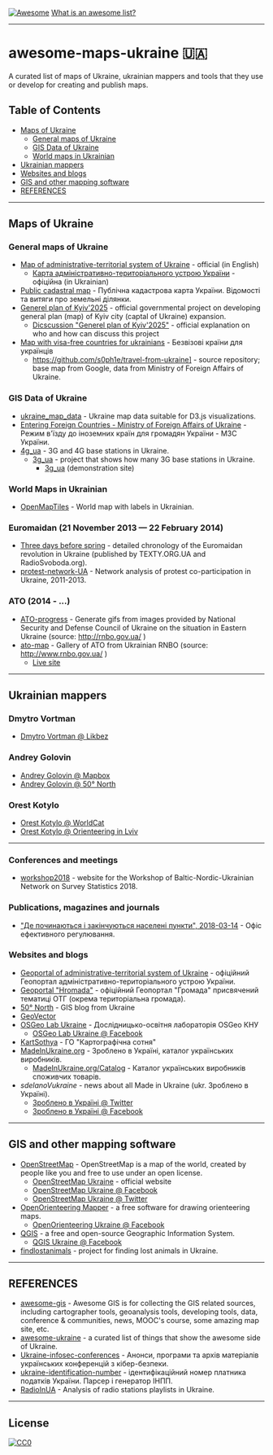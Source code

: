 [![Awesome](https://cdn.rawgit.com/sindresorhus/awesome/d7305f38d29fed78fa85652e3a63e154dd8e8829/media/badge.svg)](https://github.com/sindresorhus/awesome) [What is an awesome list?](https://github.com/sindresorhus/awesome/blob/master/awesome.md)

***

# awesome-maps-ukraine 🇺🇦

A curated list of maps of Ukraine, ukrainian mappers and tools that they use or develop for creating and publish maps.

## Table of Contents
- [Maps of Ukraine](#maps-of-ukraine)
  - [General maps of Ukraine](#general-maps-of-ukraine)
  - [GIS Data of Ukraine](#gis-data-of-ukraine)
  - [World maps in Ukrainian](#world-maps-in-ukrainian)
- [Ukrainian mappers](#ukrainian-mappers)
- [Websites and blogs](#websites-and-blogs)
- [GIS and other mapping software](#gis-and-other-mapping-software)
- [REFERENCES](#references)

***

## Maps of Ukraine

### General maps of Ukraine

- [Map of administrative-territorial system of Ukraine](http://atu.minregion.gov.ua/en/karta) - official (in English)
  - [Карта адміністративно-територіального устрою України](http://atu.minregion.gov.ua/ua/karta) - офіційна (in Ukrainian) 
- [Public cadastral map](http://map.land.gov.ua/kadastrova-karta) - Публічна кадастрова карта України. Відомості та витяги про земельні ділянки.
- [Generel plan of Kyiv'2025](http://kga.gov.ua/generalnij-plan/genplan2025) - official governmental project on developing general plan (map) of Kyiv city (captal of Ukraine) expansion.
  - [Dicscussion "Generel plan of Kyiv'2025"](http://kga.gov.ua/obgovorennya-generalnogo-planu-mista-kieva) - official explanation on who and how can discuss this project
- [Map with visa-free countries for ukrainians](http://travel-away.pp.ua/) - Безвізові країни для українців
  - https://github.com/s0ph1e/travel-from-ukraine] - source repository; base map from Google, data from Ministry of Foreign Affairs of Ukraine.

### GIS Data of Ukraine

- [ukraine_map_data](http://github.com/vsapsai/ukraine_map_data) - Ukraine map data suitable for D3.js visualizations.
- [Entering Foreign Countries - Ministry of Foreign Affairs of Ukraine](http://mfa.gov.ua/ua/consular-affairs/travel-advice/entering-foreign-countries) - Режим в'їзду до іноземних країн для громадян України - МЗС України.
- [4g_ua](https://github.com/OperKH/4g_ua) - 3G and 4G base stations in Ukraine.
  - [3g_ua](https://github.com/OperKH/3g_ua) - project that shows how many 3G base stations in Ukraine.
    - [3g_ua](http://3g.19min.com) (demonstration site)

### World Maps in Ukrainian
- [OpenMapTiles](https://openmaptiles.org/languages/uk/#1.38/0/0) - World map with labels in Ukrainian.

### Euromaidan (21 November 2013 — 22 February 2014)

- [Three days before spring](http://github.com/yarynam/maidan_maps) - detailed chronology of the Euromaidan revolution in Ukraine (published by TEXTY.ORG.UA and RadioSvoboda.org).
- [protest-network-UA](https://github.com/DukachY/protest-network-UA) - Network analysis of protest co-participation in Ukraine, 2011-2013.

### ATO (2014 - ...)

- [ATO-progress](http://github.com/yurikoval/ATO-progress) - Generate gifs from images provided by National Security and Defense Council of Ukraine on the situation in Eastern Ukraine (source: http://rnbo.gov.ua/ )
- [ato-map](https://github.com/xainse/ato-map) - Gallery of ATO from Ukrainian RNBO (source: http://www.rnbo.gov.ua/ )
  - [Live site](http://ato-map.xain.in.ua/)

***

## Ukrainian mappers

### Dmytro Vortman

- [Dmytro Vortman @ Likbez](http://likbez.org.ua/ua/author/vortman)

### Andrey Golovin

- [Andrey Golovin @ Mapbox](http://www.mapbox.com/about/team/andrey-golovin/)
- [Andrey Golovin @ 50° North](http://www.50northspatial.org/andrey-golovin-becoming-legendary-mapper/)

### Orest Kotylo

- [Orest Kotylo @ WorldCat](http://www.worldcat.org/identities/viaf-305501675/)
- [Orest Kotylo @ Orienteering in Lviv](http://orient.lviv.ua/cart1.php)

***

### Conferences and meetings

- [workshop2018](https://github.com/djhurio/workshop2018) - website for the Workshop of Baltic-Nordic-Ukrainian Network on Survey Statistics 2018.

### Publications, magazines and journals

- ["Де починаються і закінчуються населені пункти", 2018-03-14](http://brdo.com.ua/news/de-pochynayutsya-zakinchuyutsya-naseleni-punkty/) - Офіс ефективного регулювання.

### Websites and blogs

- [Geoportal of administrative-territorial system of Ukraine](http://atu.minregion.gov.ua/ua/home) - офіційний Геопортал адміністративно-територіального устрою України.
- [Geoportal "Hromada"](https://otg.land.gov.ua/) - офіційний Геопортал "Громада" присвячений тематиці ОТГ (окрема територіальна громада).
- [50° North](http://50northspatial.org) - GIS blog from Ukraine
- [GeoVector]()
- [OSGeo Lab Ukraine](http://lab.osgeo.org.ua) - Дослідницько-освітня лабораторія OSGeo КНУ
  - [OSGeo Lab Ukraine @ Facebook](http://facebook.com/lab.osgeo.ua/)
- [KartSothya](http://kartsotnya.com.ua) - ГО "Картографічна сотня"
- [MadeInUkraine.org](https://madeinua.org/) - Зроблено в Україні, каталог українських виробників.
  - [MadeInUkraine.org/Catalog](https://madeinua.org/catalog/) - Каталог українських виробників споживчих товарів.
- *sdelanoVukraine* - news about all Made in Ukraine (ukr. Зроблено в Україні).
  - [Зроблено в Україні @ Twitter](https://twitter.com/sdelanoVukraine)
  - [Зроблено в Україні @ Facebook](https://www.facebook.com/sdelanoVukraine/)
***

## GIS and other mapping software

- [OpenStreetMap](http://openstreetmap.org) - OpenStreetMap is a map of the world, created by people like you and free to use under an open license.
  - [OpenStreetMap Ukraine](http://openstreetmap.org.ua) - official website
  - [OpenStreetMap Ukraine @ Facebook](http://facebook.com/openstreetmapua)
  - [OpenStreetMap Ukraine @ Twitter](https://twitter.com/osm_ua)
- [OpenOrienteering Mapper](http://openorienteering.org/apps/mapper) - a free software for drawing orienteering maps.
  - [OpenOrienteering Ukraine @ Facebook](http://facebook.com/OpenOrienteeringUkraine)
- [QGIS](http://qgis.org) - a free and open-source Geographic Information System.
  - [QGIS Ukraine @ Facebook](http://facebook.com/QGIS.UA)
- [findlostanimals](https://github.com/nVitaliy/findlostanimals) - project for finding lost animals in Ukraine.

***

## REFERENCES

- [awesome-gis](https://github.com/sshuair/awesome-gis) - Awesome GIS is for collecting the GIS related sources, including cartographer tools, geoanalysis tools, developing tools, data, conference & communities, news, MOOC's course, some amazing map site, etc.
- [awesome-ukraine](https://github.com/yavorsky/awesome-ukraine) - a curated list of things that show the awesome side of Ukraine.
- [Ukraine-infosec-conferences](https://github.com/sapran/Ukraine-infosec-conferences) - Анонси, програми та архів матеріалів українських конференцій з кібер-безпеки.
- [ukraine-identification-number](https://github.com/iiifx-production/ukraine-identification-number) - ідентифікаційний номер платника податків України. Парсер і генератор ІНПП.
- [RadioInUA](https://github.com/DmytroRybalko/RadioInUA) - Analysis of radio stations playlists in Ukraine.

***

## License
[![CC0](http://mirrors.creativecommons.org/presskit/buttons/88x31/svg/cc-zero.svg)](https://creativecommons.org/publicdomain/zero/1.0/)
